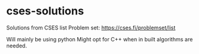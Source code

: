 # cses-solutions
Solutions from CSES list
Problem set: https://cses.fi/problemset/list

Will mainly be using python
Might opt for C++ when in built algorithms are needed.